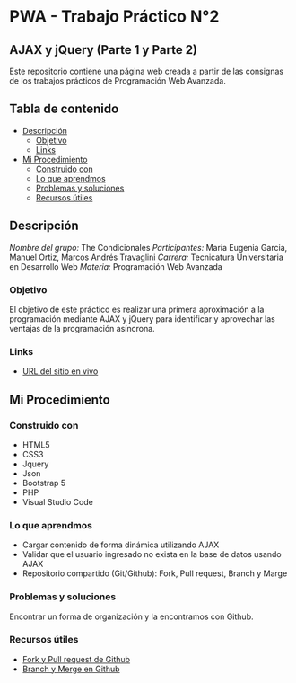 # PWA - Trabajo Práctico N°2

## AJAX y jQuery (Parte 1 y Parte 2)

Este repositorio contiene una página web creada a partir de las consignas de los trabajos prácticos de Programación Web Avanzada.

## Tabla de contenido

- [Descripción](#descripción)
  - [Objetivo](#objetivo)
  - [Links](#links)
- [Mi Procedimiento](#mi-procedimiento)
  - [Construido con](#construido-con)
  - [Lo que aprendmos](#lo-que-aprendmos)
  - [Problemas y soluciones](#problemas-y-soluciones)
  - [Recursos útiles](#recursos-útiles)

## Descripción

<em>Nombre del grupo:</em> The Condicionales
<em>Participantes:</em> María Eugenia Garcia, Manuel Ortiz, Marcos Andrés Travaglini
<em>Carrera:</em> Tecnicatura Universitaria en Desarrollo Web
<em>Materia:</em> Programación Web Avanzada

### Objetivo

El objetivo de este práctico es realizar una primera aproximación a la programación mediante AJAX y jQuery para identificar y aprovechar las ventajas de la programación asíncrona.

### Links

- [URL del sitio en vivo](https://blackpachamame.github.io/pwa-tp1/)

## Mi Procedimiento

### Construido con

- HTML5
- CSS3
- Jquery
- Json
- Bootstrap 5
- PHP
- Visual Studio Code

### Lo que aprendmos

- Cargar contenido de forma dinámica utilizando AJAX
- Validar que el usuario ingresado no exista en la base de datos usando AJAX
- Repositorio compartido (Git/Github): Fork, Pull request, Branch y Marge

### Problemas y soluciones

Encontrar un forma de organización y la encontramos con Github.

### Recursos útiles

- [Fork y Pull request de Github](https://www.youtube.com/watch?v=xl3nxfbGkzY)
- [Branch y Merge en Github](https://www.youtube.com/watch?v=tFr0Vg1q9Eg&t=689s)
